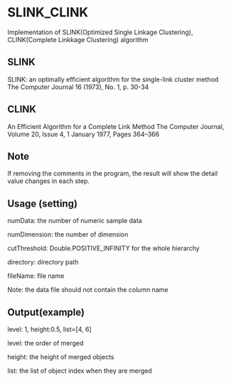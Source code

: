 # SLINK_CLINK
Implementation of SLINK(Optimized Single Linkage Clustering), CLINK(Complete Linkkage Clustering) algorithm


## SLINK
SLINK: an optimally efficient algorithm for the single-link cluster method
The Computer Journal 16 (1973), No. 1, p. 30-34


## CLINK
An Efficient Algorithm for a Complete Link Method
The Computer Journal, Volume 20, Issue 4, 1 January 1977, Pages 364–366

## Note
If removing the comments in the program, the result will show the detail value changes in each step. 


## Usage (setting)
numData: the number of numeric sample data 

numDimension: the number of dimension

cutThreshold: Double.POSITIVE_INFINITY for the whole hierarchy

directory: directory path

fileName: file name

Note: the data file should not contain the column name

## Output(example)
level: 1, height:0.5, list=[4, 6]

level: the order of merged 

height: the height of merged objects

list: the list of object index when they are merged


